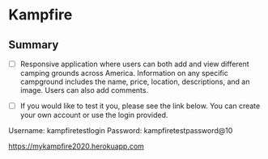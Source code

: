 # Kampfire

## Summary

* [ ] Responsive application where users can both add and view different camping grounds across America.
Information on any specific campground includes the name, price, location, descriptions, and an image.
Users can also add comments.

* [ ] If you would like to test it you, please see the link below. You can create your own account or use the login provided.

Username: kampfiretestlogin
Password: kampfiretestpassword@10

https://mykampfire2020.herokuapp.com
